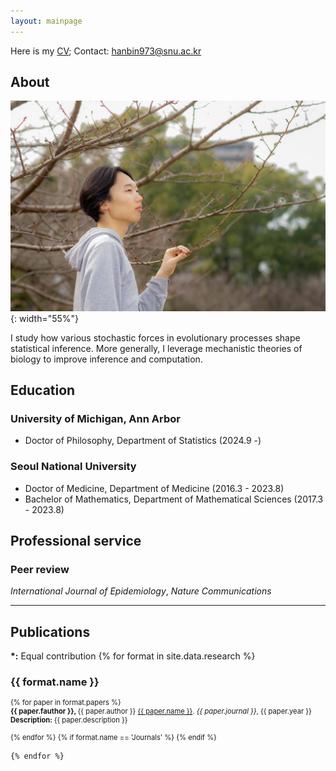 ```yaml
---
layout: mainpage
---
```


Here is my [CV](CV_LeeH.pdf); Contact: <hanbin973@snu.ac.kr>

## About 
![](profile.jpg){: width="55%"}

I study how various stochastic forces in evolutionary processes shape statistical inference.
More generally, I leverage mechanistic theories of biology to improve inference and computation.


## Education

### University of Michigan, Ann Arbor
- Doctor of Philosophy, Department of Statistics (2024.9 -)

### Seoul National University
- Doctor of Medicine, Department of Medicine (2016.3 - 2023.8)
- Bachelor of Mathematics, Department of Mathematical Sciences (2017.3 - 2023.8)

## Professional service
### Peer review
_International Journal of Epidemiology_,
_Nature Communications_

---

## Publications

<ul style='list-style: none; padding: 0px;'>
    <b>*:</b> Equal contribution
	{% for format in site.data.research %}
		<li>
			<h3 class='pub-format'> {{ format.name }} </h3>
			<div class='pubbox-out'>
				<div class='pubbox-in'>
					<ul style='list-style: none; padding: 0px; font-size: 0.8em;'>
						{% for paper in format.papers %}
							<li>
								<b>
								{{ paper.fauthor }}, 
								</b>
								{{ paper.author }} 
								<a href='{{ paper.doi }}'>{{ paper.name }}</a>. 
								<i>{{ paper.journal }}</i>,
								{{ paper.year }}<br>
								<b>
								Description:
								</b>
								{{ paper.description }}
								<br>
								<br>
							</li>
						{% endfor %}
						{% if format.name == 'Journals' %}
						{% endif %}
					</ul>
				</div>
			</div>
		</li>
		
	{% endfor %}
</ul>

